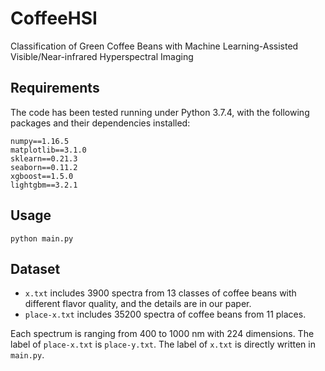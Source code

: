 # CoffeeHSI

Classification of Green Coffee Beans with Machine Learning-Assisted Visible/Near-infrared Hyperspectral Imaging

## Requirements

The code has been tested running under Python 3.7.4, with the following packages and their dependencies installed:
```
numpy==1.16.5
matplotlib==3.1.0
sklearn==0.21.3
seaborn==0.11.2
xgboost==1.5.0
lightgbm==3.2.1
```

## Usage

```
python main.py
```

## Dataset

- `x.txt` includes 3900 spectra from 13 classes of coffee beans with different flavor quality, and the details are in our paper.
- `place-x.txt` includes 35200 spectra of coffee beans from 11 places.

Each spectrum is ranging from 400 to 1000 nm with 224 dimensions. The label of `place-x.txt` is `place-y.txt`. The label of `x.txt` is directly written in `main.py`.